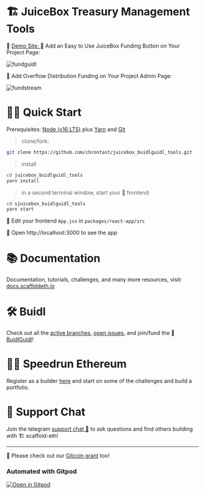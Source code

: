 # 🏗 JuiceBox Treasury Management Tools

🧪 [Demo Site: ](https://juiceboxtools.surge.sh)
🧪 Add an Easy to Use JuiceBox Funding Button on Your Project Page:

![fundguidl](https://user-images.githubusercontent.com/75052782/179090461-850a3002-644e-4778-99ac-08ec97fa1fbb.png)


🧪 Add Overflow Distribution Funding  on Your Project Admin Page:

![fundstream](https://user-images.githubusercontent.com/75052782/179090582-734c7ddb-63e8-460d-9f6f-4ba1d5ac8bb6.png)


# 🏄‍♂️ Quick Start

Prerequisites: [Node (v16 LTS)](https://nodejs.org/en/download/) plus [Yarn](https://classic.yarnpkg.com/en/docs/install/) and [Git](https://git-scm.com/downloads)

> clone/fork:

```bash
git clone https://github.com/chrontast/juicebox_buidlguidl_tools.git
```

> install

```bash
cd juicebox_buidlguidl_tools
yarn install
```

> in a second terminal window, start your 📱 frontend:

```bash
cd sjuicebox_buidlguidl_tools
yarn start
```

📝 Edit your frontend `App.jsx` in `packages/react-app/src`

📱 Open http://localhost:3000 to see the app









# 📚 Documentation

Documentation, tutorials, challenges, and many more resources, visit: [docs.scaffoldeth.io](https://docs.scaffoldeth.io)

# 🛠 Buidl

Check out all the [active branches](https://github.com/scaffold-eth/scaffold-eth/branches/active), [open issues](https://github.com/scaffold-eth/scaffold-eth/issues), and join/fund the 🏰 [BuidlGuidl](https://BuidlGuidl.com)!

# 🏃💨 Speedrun Ethereum
Register as a builder [here](https://speedrunethereum.com) and start on some of the challenges and build a portfolio.

# 💬 Support Chat

Join the telegram [support chat 💬](https://t.me/joinchat/KByvmRe5wkR-8F_zz6AjpA) to ask questions and find others building with 🏗 scaffold-eth!

---

🙏 Please check out our [Gitcoin grant](https://gitcoin.co/grants/2851/scaffold-eth) too!

### Automated with Gitpod

[![Open in Gitpod](https://gitpod.io/button/open-in-gitpod.svg)](https://gitpod.io/#github.com/scaffold-eth/scaffold-eth)
